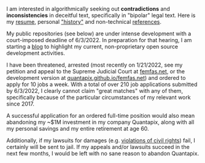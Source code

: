 I am interested in algorithmically seeking out **contradictions** and **inconsistencies** in deceitful text, specifically in "bipolar" legal text. Here is my [resume](https://github.com/quantapix/quantapix/blob/main/resume.pdf), 
personal ["history"](https://github.com/quantapix/quantapix/blob/main/history.pdf) and non-technical [references](https://github.com/quantapix/quantapix/blob/main/references.pdf).

My public repositories (see below) are under intense development with a court-imposed deadline of 6/3/2022. In preparation for that hearing, I am starting a [blog](https://github.com/quantapix/quantapix/blob/main/blog.md) to highlight my current, non-proprietary open source development activities.

I have been threatened, arrested (most recently on 1/21/2022, see my petition and appeal to the Supreme Judicial Court at [femfas.net](https://femfas.net), or the development version at [quantapix.github.io/femfas.net](https://quantapix.github.io/femfas.net/)) and ordered to apply for 10 jobs a week. With a total of over 210 job applications submitted by 6/3/2022, I clearly cannot claim "great matches" with any of them, specifically because of the particular circumstances of my relevant work since 2017.

A successful application for an ordered full-time position would also mean abandoning my ~$1M investment in my company Quantapix, along with all my personal savings and my entire retirement at age 60.

Additionally, if my lawsuits for damages (e.g. [violations of civil rights](https://femfas.net)) fail, I certainly will be sent to jail. If my appeals and/or lawsuits succeed in the next few months, I would be left with no sane reason to abandon Quantapix.
